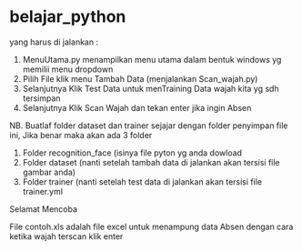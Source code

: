 # belajar_python

yang harus di jalankan :

1. MenuUtama.py menampilkan menu utama dalam bentuk windows yg memilii menu dropdown
2. Pilih File klik menu Tambah Data (menjalankan Scan_wajah.py)
3. Selanjutnya Klik Test Data untuk menTraining Data wajah kita yg sdh tersimpan   
4. Selanjutnya Klik Scan Wajah dan tekan enter jika ingin Absen

NB.
Buatlaf folder dataset dan trainer sejajar dengan folder penyimpan file ini, Jika benar maka akan ada 3 folder

1. Folder recognition_face (isinya file pyton yg anda dowload 
2. Folder dataset (nanti setelah tambah data di jalankan akan tersisi file gambar anda)
3. Folder trainer (nanti setelah test data di jalankan akan tersisi file trainer.yml

Selamat Mencoba 

File contoh.xls adalah file excel untuk menampung data Absen dengan cara ketika wajah terscan klik enter
